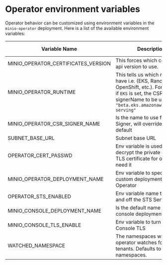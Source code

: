 # Operator environment variables

Operator behavior can be customized using environment variables in the `minio-operator` deployment. Here is a list of the available environment variables:

| Variable Name | Description                                                                                                                                                                  | Possible values         | default                       |
| --- |------------------------------------------------------------------------------------------------------------------------------------------------------------------------------|-------------------------|-------------------------------|
|MINIO_OPERATOR_CERTIFICATES_VERSION| This forces which certificate api version to use.                                                                                                                 | `v1`,`v1beta1`              | whichever api k8s provides     |
|MINIO_OPERATOR_RUNTIME | This tells us which runtime we have i.e. (EKS, Rancher, OpenShift, etc.). For example, if `EKS` is set, the CSR signerName to be used will be `"beta.eks.amazonaws.com/app-serving"` | EKS, Rancher, OpenShift |                               |
|MINIO_OPERATOR_CSR_SIGNER_NAME| Is the name to use for the CSR Signer, will override the default                                                                                                             |                         | kubernetes.io/kubelet-serving |
|SUBNET_BASE_URL| Subnet base URL                                                                                                                                                              |                         | https://subnet.min.io         |
|OPERATOR_CERT_PASSWD| Env variable is used to decrypt the private key in the TLS certificate for operator if need it                                                                               |                         ||
|MINIO_OPERATOR_DEPLOYMENT_NAME| Env variable to specify a custom deployment name for Operator                                                                                                                |                         | minio-operator                |
|OPERATOR_STS_ENABLED| Env variable name to turn on and off the STS Service                                                                                                                         | on, off                 | off                           |
|MINIO_CONSOLE_DEPLOYMENT_NAME| Is the default name of the console deployment                                                                                                                                |                  | console                       |
|MINIO_CONSOLE_TLS_ENABLE| Env variable to turn on / off Console TLS                                                                                                                                    | on, off                 | off                           |
|WATCHED_NAMESPACE| The namespaces which the operator watches for MinIO tenants. Defaults to "" for all namespaces.                                                                              |                         |                               |
